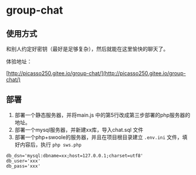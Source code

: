 # group-chat

## 使用方式

和别人约定好密钥（最好是足够复杂），然后就能在这里愉快的聊天了。

体验地址：

[http://picasso250.gitee.io/group-chat/](http://picasso250.gitee.io/group-chat/)

## 部署

1. 部署一个静态服务器，并将main.js 中的第5行改成第三步部署的php服务器的地址。
2. 部署一个mysql服务器，并新建xx库，导入chat.sql 文件
3. 部署一个php+swoole的服务器，并且在项目根目录建立 `.env.ini` 文件，填好内容后，执行 `php sws.php`

```
db_dsn='mysql:dbname=xx;host=127.0.0.1;charset=utf8'
db_user='xxx'
db_pass='xxx'
```


